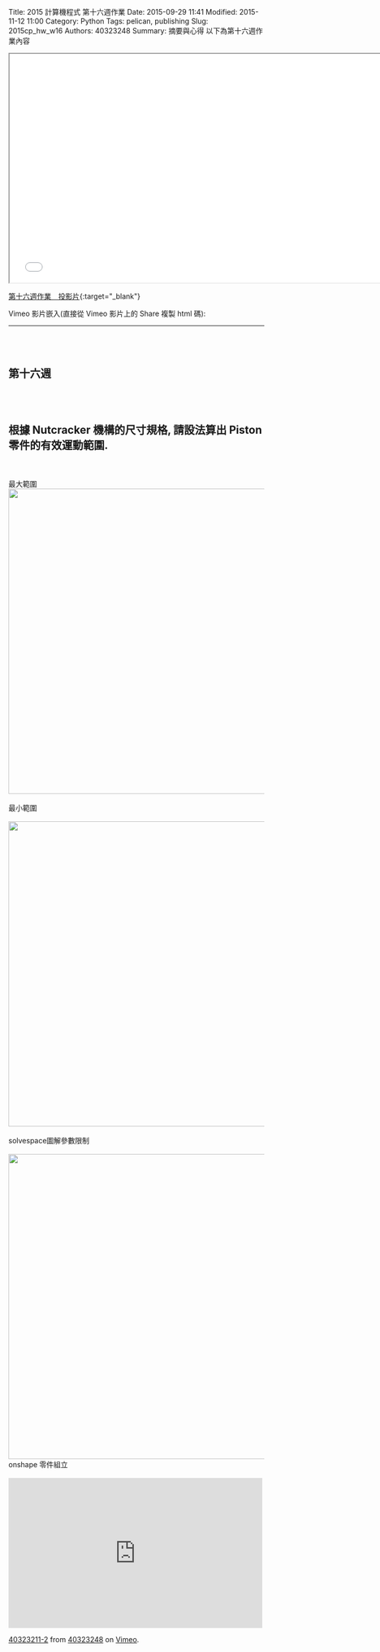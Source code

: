 Title: 2015 計算機程式 第十六週作業
Date: 2015-09-29 11:41
Modified: 2015-11-12 11:00
Category: Python
Tags: pelican, publishing
Slug: 2015cp_hw_w16
Authors: 40323248
Summary: 摘要與心得
以下為第十六週作業內容

<iframe src="40323248_cp_w16.html" width="750" height="450"></iframe>

[第十六週作業　投影片](40323248_cp_w15.html){:target="_blank"}

Vimeo 影片嵌入(直接從 Vimeo 影片上的 Share 複製 html 碼):

<hr/>
<br>
<br>
<h2>第十六週</h2>
<br>
<br>
<h2>根據 Nutcracker 機構的尺寸規格, 請設法算出 Piston 零件的有效運動範圍.</h2>
<br>
<br>
最大範圍
<br>
<img
src="https://copy.com/3Wf2raNxx3E7DPU8"width="600"height="600">
<br>
<br>
最小範圍
<br>
<br>
<img
src="https://copy.com/1Rn3A7Uz8BWBtFeX"width="600"height="600">
<br>
<br>
solvespace圖解參數限制
<br>
<br>
<img
src="https://copy.com/0AvkJ4g13kIItBLs"width="600"height="600">
<br>
onshape 零件組立
<br>
<br>
<iframe src="https://player.vimeo.com/video/150273529" width="500" height="295" frameborder="0" webkitallowfullscreen mozallowfullscreen allowfullscreen></iframe> <p><a href="https://vimeo.com/150273529">40323211-2</a> from <a href="https://vimeo.com/user44975888">40323248</a> on <a href="https://vimeo.com">Vimeo</a>.</p>


